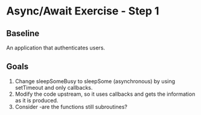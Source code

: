 # Async/Await Exercise - Step 1

## Baseline

An application that authenticates users.

## Goals

1. Change sleepSomeBusy to sleepSome (asynchronous) by using setTimeout and only callbacks.
2. Modify the code upstream, so it uses callbacks and gets the information as it is produced.
3. Consider -are the functions still subroutines?
